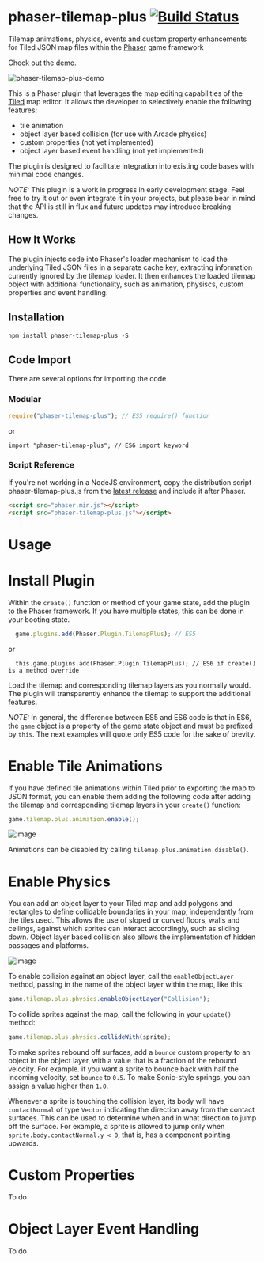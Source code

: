 # phaser-tilemap-plus [![Build Status](https://travis-ci.org/colinvella/phaser-tilemap-plus.svg?branch=master)](https://travis-ci.org/colinvella/phaser-tilemap-plus)

Tilemap animations, physics, events and custom property enhancements for Tiled JSON map files within the [Phaser](http://phaser.io) game framework

Check out the [demo](https://colinvella.github.io/phaser-tilemap-plus-demo/).

![phaser-tilemap-plus-demo](https://user-images.githubusercontent.com/1244038/32296653-17530fd6-bf4d-11e7-80f2-c2d82bbed151.gif)

This is a Phaser plugin that leverages the map editing capabilities of the [Tiled](http://www.mapeditor.org/) map editor. It allows the developer to selectively enable the following features:
* tile animation
* object layer based collision (for use with Arcade physics)
* custom properties (not yet implemented)
* object layer based event handling (not yet implemented)

The plugin is designed to facilitate integration into existing code bases with minimal code changes.

*NOTE:* This plugin is a work in progress in early development stage. Feel free to try it out or even integrate it in your
projects, but please bear in mind that the API is still in flux and future updates may introduce breaking changes.

## How It Works
The plugin injects code into Phaser's loader mechanism to load the underlying Tiled JSON files in a separate cache key, extracting information currently ignored by the tilemap loader. It then enhances the loaded tilemap object with additional functionality, such as animation, physiscs, custom properties and event handling. 

## Installation
```shell
npm install phaser-tilemap-plus -S
```

## Code Import
There are several options for importing the code

### Modular
```js
require("phaser-tilemap-plus"); // ES5 require() function
```
or
```es6
import "phaser-tilemap-plus"; // ES6 import keyword
```

### Script Reference
If you're not working in a NodeJS environment, copy the distribution script phaser-tilemap-plus.js from the
[latest release](https://github.com/colinvella/phaser-tilemap-plus/releases)
and include it after Phaser.

```html
<script src="phaser.min.js"></script>
<script src="phaser-tilemap-plus.js"></script>
```

# Usage

# Install Plugin
Within the `create()` function or method of your game state, add the plugin to the Phaser framework. If you have multiple states, this can be done in your booting state.

```js
  game.plugins.add(Phaser.Plugin.TilemapPlus); // ES5  
```
or
```es6
  this.game.plugins.add(Phaser.Plugin.TilemapPlus); // ES6 if create() is a method override
```

Load the tilemap and corresponding tilemap layers as you normally would. The plugin will transparently enhance the tilemap to
support the additional features.

*NOTE:* In general, the difference between ES5 and ES6 code is that in ES6, the `game` object is a property of the game state object and must be prefixed by `this`. The next examples will quote only ES5 code for the sake of brevity.

# Enable Tile Animations
If you have defined tile animations within Tiled prior to exporting the map to JSON format, you can enable them adding the following
code after adding the tilemap and corresponding tilemap layers in your `create()` function:
```js
game.tilemap.plus.animation.enable();
```

![image](https://user-images.githubusercontent.com/1244038/32300241-dfa24bc2-bf58-11e7-83d8-1aaa6e7c99d1.png)

Animations can be disabled by calling `tilemap.plus.animation.disable()`.

# Enable Physics
You can add an object layer to your Tiled map and add polygons and rectangles to define collidable boundaries in your map, independently from the tiles used. This allows the use of sloped or curved floors, walls and ceilings, against which sprites can interact accordingly, such as sliding down. Object layer based collision also allows the implementation of hidden passages and platforms.

![image](https://user-images.githubusercontent.com/1244038/32300160-874d7096-bf58-11e7-9d22-d808a2b672b5.png)

To enable collision against an object layer, call the `enableObjectLayer` method, passing in the name of the object layer within the map, like this:
```js
game.tilemap.plus.physics.enableObjectLayer("Collision");
```

To collide sprites against the map, call the following in your `update()` method:
```js
game.tilemap.plus.physics.collideWith(sprite);
```

To make sprites rebound off surfaces, add a `bounce` custom property to an object in the object layer, with a value that is a fraction
of the rebound velocity. For example. if you want a sprite to bounce back with half the incoming velocity, set `bounce` to `0.5`. To
make Sonic-style springs, you can assign a value higher than `1.0`.

Whenever a sprite is touching the collision layer, its body will have `contactNormal` of type `Vector` indicating the direction away from the contact surfaces. This can be used to determine when and in what direction to jump off the surface. For example, a sprite is
allowed to jump only when `sprite.body.contactNormal.y < 0`, that is, has a component pointing upwards.

# Custom Properties

To do

# Object Layer Event Handling

To do
